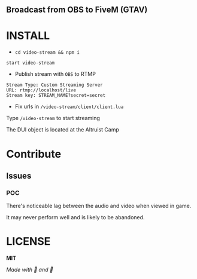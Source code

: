 ## Broadcast from OBS to FiveM (GTAV)

# INSTALL

- `cd video-stream && npm i`

```
start video-stream
```

- Publish stream with `OBS` to RTMP
```
Stream Type: Custom Streaming Server
URL: rtmp://localhost/live
Stream key: STREAM_NAME?secret=secret
```

- Fix urls in `/video-stream/client/client.lua`

Type `/video-stream` to start streaming

The DUI object is located at the Altruist Camp

# Contribute

## Issues
### POC
There's noticeable lag between the audio and video when viewed in game.

It may never perform well and is likely to be abandoned.

# LICENSE
__MIT__


_Made with 🍂 and 🐌_
